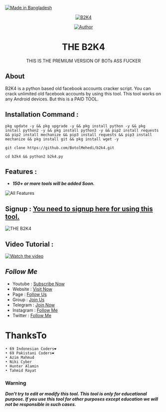 <p align="left"> 
<a href="#"><img title="Made in Bangladesh" src="https://img.shields.io/badge/MADE%20IN-BANGLADESH-green?colorA=%23ff0000&colorB=%23017e40&style=for-the-badge"></a>
</p>

<p align="center"><a href="https://github.com/botolmehedi/B2K4"><img title="B2K4" src="https://i.ibb.co/ZHPzyQd/20211216-181120.jpg"></a>

<p align="center">
<a href="https://github.com/botolmehedi"><img title="Author" src="https://img.shields.io/badge/By-Botol--Baba-red.svg?style=for-the-badge&logo=github"></a>
</p>

<h1 align="center">THE B2K4</h1>

<p align="center">      THIS IS THE PREMIUM VERSION OF BOTs ASS FUCKER </p>

## About

B2K4 is a python based old facebook accounts cracker script. You can crack unlimited old facebook accounts by using this tool. This tool works on any Android devices. But this is a PAID TOOL.

## Installation Command :

```
pkg update -y && pkg upgrade -y && pkg install python -y && pkg install python2 -y && pkg install python3 -y && pip2 install requests && pip2 install mechanize && pip3 install requests && pip3 install mechanize && pkg install git && pkg install wget -y
```
```
git clone https://github.com/BotolMehedi/b2k4.git
```
```
cd b2k4 && python2 b2k4.py
```

## Features :
* ***150+ or more tools will be added Soon.***

![All Features](https://user-images.githubusercontent.com/64999484/152686947-dfd6b9e9-2430-43ca-b8b8-c90dba5a0677.jpg)


## Signup : [You need to signup here for using this tool.](http://theb2k4.web.app)
![THE B2K4](https://user-images.githubusercontent.com/64999484/151096836-066f8785-db65-49bc-9d41-aa80667f622d.png)

## Video Tutorial :
[![Watch the video](https://encrypted-tbn0.gstatic.com/images?q=tbn:ANd9GcRG2QH1NzGRmwVjrfXBa0GzIF-dQuC7xwS_og&usqp=CAU)](https://drive.google.com/file/d/1jxK729iZrML3skM-fPUnZsTx8GjFLBTb/view?usp=sharing)

## ***Follow Me***

* Youtube : [Subscribe Now](https://www.youtube.com/MasterTrick1)
* Website : [Visit Now](https://linktr.ee/botolbaba)
* Page : [Follow Us](https://www.facebook.com/TeamVVirus)
* Group : [Join Us](https://www.facebook.com/groups/231747098048450)
* Telegram : [Join Now](https://t.me/mastertrick2)
* Instagram : [Follow Me](https://www.instagram.com/MehtanOfficial)
* Twitter : [Follow Me](https://www.twitter.com/thebotolbaba)

# ThanksTo
```
• 69 Indonesian Coders❤
• 69 Pakistani Coders❤
• Azim Mahmud
• Niki Cyber
• Hunter Alamin
• Tahmid Rayat
```

### Warning

***Don't try to edit or modify this tool. This tool is only for educational purpose. If you use this tool for other purposes except education we will not be responsible in such cases.***
